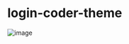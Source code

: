 # login-coder-theme

![image](https://user-images.githubusercontent.com/76609302/152508833-f3c4d7c7-fb63-4c86-9458-b51f910f6d1c.png)

